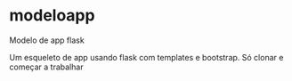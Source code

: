 # modeloapp
Modelo de app flask

Um esqueleto de app usando flask  com templates e bootstrap. Só clonar e começar a trabalhar
